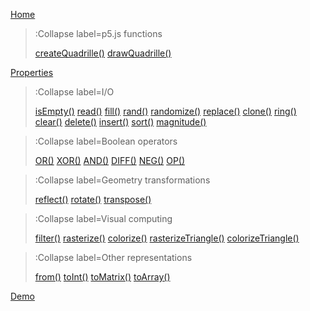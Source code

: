 [Home](/)

> :Collapse label=p5.js functions
>
> [createQuadrille()](/docs/p5-fx/create_quadrille)
> [drawQuadrille()](/docs/p5-fx/draw_quadrille)

[Properties](/docs/props)

> :Collapse label=I/O
> 
> [isEmpty()](/docs/io/is_empty)
> [read()](/docs/io/read)
> [fill()](/docs/io/fill)
> [rand()](/docs/io/rand)
> [randomize()](/docs/io/randomize)
> [replace()](/docs/io/replace)
> [clone()](/docs/io/clone)
> [ring()](/docs/io/ring)
> [clear()](/docs/io/clear)
> [delete()](/docs/io/delete)
> [insert()](/docs/io/insert)
> [sort()](/docs/io/sort)
> [magnitude()](/docs/io/magnitude)

> :Collapse label=Boolean operators
>
> [OR()](/docs/logic/or)
> [XOR()](/docs/logic/xor)
> [AND()](/docs/logic/and)
> [DIFF()](/docs/logic/diff)
> [NEG()](/docs/logic/neg)
> [OP()](/docs/logic/op)

> :Collapse label=Geometry transformations
>
> [reflect()](/docs/geom/reflect)
> [rotate()](/docs/geom/rotate)
> [transpose()](/docs/geom/transpose)

> :Collapse label=Visual computing
>
> [filter()](/docs/vc/filter)
> [rasterize()](/docs/vc/rasterize)
> [colorize()](/docs/vc/colorize)
> [rasterizeTriangle()](/docs/vc/rasterize_triangle)
> [colorizeTriangle()](/docs/vc/colorize_triangle)

> :Collapse label=Other representations
>
> [from()](/docs/conversion/from)
> [toInt()](/docs/conversion/to_int)
> [toMatrix()](/docs/conversion/to_matrix)
> [toArray()](/docs/conversion/to_array)

[Demo](/docs/demo)